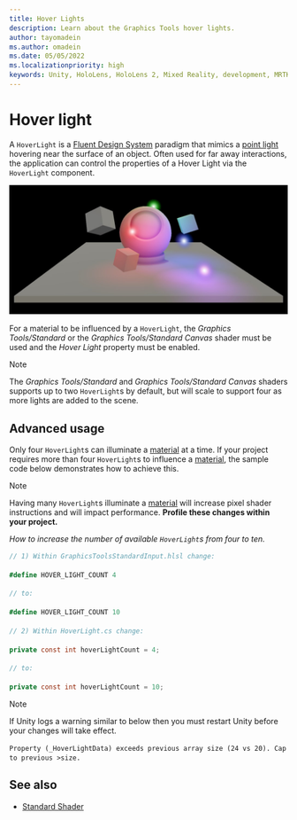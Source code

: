 ```yaml
---
title: Hover Lights
description: Learn about the Graphics Tools hover lights.
author: tayomadein
ms.author: omadein
ms.date: 05/05/2022
ms.localizationpriority: high
keywords: Unity, HoloLens, HoloLens 2, Mixed Reality, development, MRTK, Graphics Tools, MRGT, MR Graphics Tools, Standard Shader, Hover Light
---
```


# Hover light

A `HoverLight` is a [Fluent Design System](https://www.microsoft.com/design/fluent/) paradigm that mimics a [point light](https://docs.unity3d.com/Manual/Lighting.html) hovering near the surface of an object. Often used for far away interactions, the application can control the properties of a Hover Light via the `HoverLight` component.

![Hover light example](images/HoverLight/HoverLight.jpg)

For a material to be influenced by a `HoverLight`, the *Graphics Tools/Standard* or the *Graphics Tools/Standard Canvas* shader must be used and the *Hover Light* property must be enabled.

>[!NOTE]
> The *Graphics Tools/Standard* and *Graphics Tools/Standard Canvas* shaders supports up to two `HoverLight`s by default, but will scale to support four as more lights are added to the scene.

## Advanced usage

Only four `HoverLight`s can illuminate a [material](https://docs.unity3d.com/ScriptReference/Material.html) at a time. If your project requires more than four `HoverLight`s to influence a [material](https://docs.unity3d.com/ScriptReference/Material.html), the sample code below demonstrates how to achieve this.

>[!NOTE]
> Having many `HoverLight`s illuminate a [material](https://docs.unity3d.com/ScriptReference/Material.html) will increase pixel shader instructions and will impact performance. **Profile these changes within your project.**

*How to increase the number of available `HoverLight`s
 from four to ten.*

```C#
// 1) Within GraphicsToolsStandardInput.hlsl change:

#define HOVER_LIGHT_COUNT 4

// to:

#define HOVER_LIGHT_COUNT 10

// 2) Within HoverLight.cs change:

private const int hoverLightCount = 4;

// to:

private const int hoverLightCount = 10;
```

> [!NOTE]
> If Unity logs a warning similar to below then you must restart Unity before your changes will take effect.
>
> `Property (_HoverLightData) exceeds previous array size (24 vs 20). Cap to previous >size.`

## See also

* [Standard Shader](standard-shader.md)
